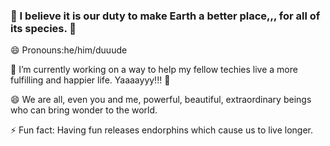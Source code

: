 ### 🐬 I believe it is our duty to make Earth a better place,,, for all of its species. 🐳

😄 Pronouns:he/him/duuude 

🔭 I’m currently working on a way to help my fellow techies live a more fulfilling and happier life. Yaaaayyy!!! 👯 

😄 We are all, even you and me, powerful, beautiful, extraordinary beings who can bring wonder to the world.


 ⚡ Fun fact: Having fun releases endorphins which cause us to live longer.

<!--
**tommytoyou/tommytoyou** is a ✨ _special_ ✨ repository because its `README.md` (this file) appears on your GitHub profile.

Here are some ideas to get you started:

- 🔭 I’m currently working on ...
- 🌱 I’m currently learning ...
- 👯 I’m looking to collaborate on ...
- 🤔 I’m looking for help with ...
- 💬 Ask me about ...
- 📫 How to reach me: ...
- 😄 Pronouns: ...
- ⚡ Fun fact: ...
-->

